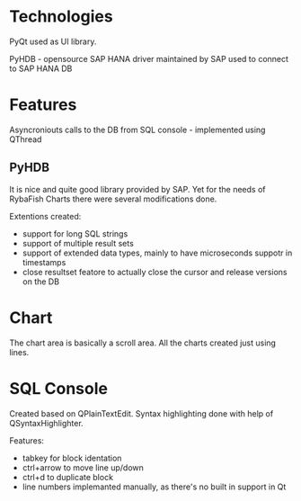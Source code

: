 # Technologies
PyQt used as UI library.

PyHDB - opensource SAP HANA driver maintained by SAP used to connect to SAP HANA DB

# Features
Asyncroniouts calls to the DB from SQL console - implemented using QThread

## PyHDB
It is nice and quite good library provided by SAP. Yet for the needs of RybaFish Charts there were several modifications done.

Extentions created:
- support for long SQL strings
- support of multiple result sets
- support of extended data types, mainly to have microseconds suppotr in timestamps
- close resultset featore to actually close the cursor and release versions on the DB

# Chart
The chart area is basically a scroll area. All the charts created just using lines.

# SQL Console
Created based on QPlainTextEdit. Syntax highlighting done with help of QSyntaxHighlighter.

Features:
- tabkey for block identation
- ctrl+arrow to move line up/down
- ctrl+d to duplicate block
- line numbers implemanted manually, as there's no built in support in Qt

